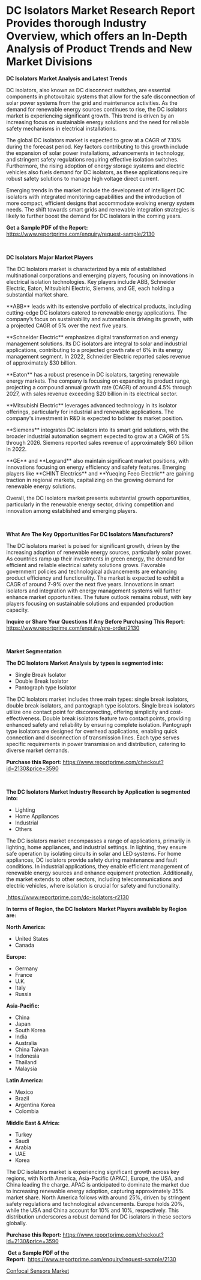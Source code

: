 <p><h1>DC Isolators Market Research Report Provides thorough Industry Overview, which offers an In-Depth Analysis of Product Trends and New Market Divisions</h1></p><p><strong>DC Isolators Market Analysis and Latest Trends</strong></p>
<p><p>DC isolators, also known as DC disconnect switches, are essential components in photovoltaic systems that allow for the safe disconnection of solar power systems from the grid and maintenance activities. As the demand for renewable energy sources continues to rise, the DC isolators market is experiencing significant growth. This trend is driven by an increasing focus on sustainable energy solutions and the need for reliable safety mechanisms in electrical installations.</p><p>The global DC isolators market is expected to grow at a CAGR of 7.10% during the forecast period. Key factors contributing to this growth include the expansion of solar power installations, advancements in technology, and stringent safety regulations requiring effective isolation switches. Furthermore, the rising adoption of energy storage systems and electric vehicles also fuels demand for DC isolators, as these applications require robust safety solutions to manage high voltage direct current.</p><p>Emerging trends in the market include the development of intelligent DC isolators with integrated monitoring capabilities and the introduction of more compact, efficient designs that accommodate evolving energy system needs. The shift towards smart grids and renewable integration strategies is likely to further boost the demand for DC isolators in the coming years.</p></p>
<p><strong>Get a Sample PDF of the Report:&nbsp;</strong> <a href="https://www.reportprime.com/enquiry/request-sample/2130?utm_campaign=3098&utm_medium=2&utm_source=Github&utm_content=ia&utm_term=18032025&utm_id=dc-isolators">https://www.reportprime.com/enquiry/request-sample/2130</a></p>
<p>&nbsp;</p>
<p><strong>DC Isolators Major Market Players</strong></p>
<p><p>The DC Isolators market is characterized by a mix of established multinational corporations and emerging players, focusing on innovations in electrical isolation technologies. Key players include ABB, Schneider Electric, Eaton, Mitsubishi Electric, Siemens, and GE, each holding a substantial market share.</p><p>**ABB** leads with its extensive portfolio of electrical products, including cutting-edge DC isolators catered to renewable energy applications. The company’s focus on sustainability and automation is driving its growth, with a projected CAGR of 5% over the next five years.</p><p>**Schneider Electric** emphasizes digital transformation and energy management solutions. Its DC isolators are integral to solar and industrial applications, contributing to a projected growth rate of 6% in its energy management segment. In 2022, Schneider Electric reported sales revenue of approximately $30 billion.</p><p>**Eaton** has a robust presence in DC isolators, targeting renewable energy markets. The company is focusing on expanding its product range, projecting a compound annual growth rate (CAGR) of around 4.5% through 2027, with sales revenue exceeding $20 billion in its electrical sector.</p><p>**Mitsubishi Electric** leverages advanced technology in its isolator offerings, particularly for industrial and renewable applications. The company's investment in R&D is expected to bolster its market position.</p><p>**Siemens** integrates DC isolators into its smart grid solutions, with the broader industrial automation segment expected to grow at a CAGR of 5% through 2026. Siemens reported sales revenue of approximately $60 billion in 2022.</p><p>**GE** and **Legrand** also maintain significant market positions, with innovations focusing on energy efficiency and safety features. Emerging players like **CHINT Electrics** and **Yueqing Feeo Electric** are gaining traction in regional markets, capitalizing on the growing demand for renewable energy solutions.</p><p>Overall, the DC Isolators market presents substantial growth opportunities, particularly in the renewable energy sector, driving competition and innovation among established and emerging players.</p></p>
<p>&nbsp;</p>
<p><strong>What Are The Key Opportunities For DC Isolators Manufacturers?</strong></p>
<p><p>The DC isolators market is poised for significant growth, driven by the increasing adoption of renewable energy sources, particularly solar power. As countries ramp up their investments in green energy, the demand for efficient and reliable electrical safety solutions grows. Favorable government policies and technological advancements are enhancing product efficiency and functionality. The market is expected to exhibit a CAGR of around 7-9% over the next five years. Innovations in smart isolators and integration with energy management systems will further enhance market opportunities. The future outlook remains robust, with key players focusing on sustainable solutions and expanded production capacity.</p></p>
<p><strong>Inquire or Share Your Questions If Any Before Purchasing This Report:</strong> <a href="https://www.reportprime.com/enquiry/pre-order/2130?utm_campaign=3098&utm_medium=2&utm_source=Github&utm_content=ia&utm_term=18032025&utm_id=dc-isolators">https://www.reportprime.com/enquiry/pre-order/2130</a></p>
<p>&nbsp;</p>
<p><strong>Market Segmentation</strong></p>
<p><strong>The DC Isolators Market Analysis by types is segmented into:</strong></p>
<p><ul><li>Single Break Isolator</li><li>Double Break Isolator</li><li>Pantograph type Isolator</li></ul></p>
<p><p>The DC Isolators market includes three main types: single break isolators, double break isolators, and pantograph type isolators. Single break isolators utilize one contact point for disconnecting, offering simplicity and cost-effectiveness. Double break isolators feature two contact points, providing enhanced safety and reliability by ensuring complete isolation. Pantograph type isolators are designed for overhead applications, enabling quick connection and disconnection of transmission lines. Each type serves specific requirements in power transmission and distribution, catering to diverse market demands.</p></p>
<p><strong>Purchase this Report:&nbsp;</strong><a href="https://www.reportprime.com/checkout?id=2130&price=3590&utm_campaign=3098&utm_medium=2&utm_source=Github&utm_content=ia&utm_term=18032025&utm_id=dc-isolators">https://www.reportprime.com/checkout?id=2130&price=3590</a></p>
<p>&nbsp;</p>
<p><strong>The DC Isolators Market Industry Research by Application is segmented into:</strong></p>
<p><ul><li>Lighting</li><li>Home Appliances</li><li>Industrial</li><li>Others</li></ul></p>
<p><p>The DC isolators market encompasses a range of applications, primarily in lighting, home appliances, and industrial settings. In lighting, they ensure safe operation by isolating circuits in solar and LED systems. For home appliances, DC isolators provide safety during maintenance and fault conditions. In industrial applications, they enable efficient management of renewable energy sources and enhance equipment protection. Additionally, the market extends to other sectors, including telecommunications and electric vehicles, where isolation is crucial for safety and functionality.</p></p>
<p><a href="https://www.reportprime.com/dc-isolators-r2130?utm_campaign=3098&utm_medium=2&utm_source=Github&utm_content=ia&utm_term=18032025&utm_id=dc-isolators">&nbsp;https://www.reportprime.com/dc-isolators-r2130</a></p>
<p><strong>In terms of Region, the DC Isolators Market Players available by Region are:</strong></p>
<p>
    <p> <strong> North America: </strong>
        <ul>
            <li>United States</li>
            <li>Canada</li>
        </ul>
        </p> 
    <p> <strong> Europe: </strong>
        <ul>
            <li>Germany</li>
            <li>France</li>
            <li>U.K.</li>
            <li>Italy</li>
            <li>Russia</li>
        </ul>
        </p> 
    <p> <strong> Asia-Pacific: </strong>
        <ul>
            <li>China</li>
            <li>Japan</li>
            <li>South Korea</li>
            <li>India</li>
            <li>Australia</li>
            <li>China Taiwan</li>
            <li>Indonesia</li>
            <li>Thailand</li>
            <li>Malaysia</li>
        </ul>
        </p> 
    <p> <strong> Latin America: </strong>
        <ul>
            <li>Mexico</li>
            <li>Brazil</li>
            <li>Argentina Korea</li>
            <li>Colombia</li>
        </ul>
        </p> 
    <p> <strong> Middle East & Africa: </strong>
        <ul>
            <li>Turkey</li>
            <li>Saudi</li>
            <li>Arabia</li>
            <li>UAE</li>
            <li>Korea</li>
        </ul>
    </p>
    </p>
<p><p>The DC isolators market is experiencing significant growth across key regions, with North America, Asia-Pacific (APAC), Europe, the USA, and China leading the charge. APAC is anticipated to dominate the market due to increasing renewable energy adoption, capturing approximately 35% market share. North America follows with around 25%, driven by stringent safety regulations and technological advancements. Europe holds 20%, while the USA and China account for 10% and 10%, respectively. This distribution underscores a robust demand for DC isolators in these sectors globally.</p></p>
<p><strong>Purchase this Report: </strong><a href="https://www.reportprime.com/checkout?id=2130&price=3590&utm_campaign=3098&utm_medium=2&utm_source=Github&utm_content=ia&utm_term=18032025&utm_id=dc-isolators">https://www.reportprime.com/checkout?id=2130&price=3590</a></p>
<p>&nbsp;<strong>Get a Sample PDF of the Report:&nbsp;&nbsp;</strong><a href="https://www.reportprime.com/enquiry/request-sample/2130?utm_campaign=3098&utm_medium=2&utm_source=Github&utm_content=ia&utm_term=18032025&utm_id=dc-isolators">https://www.reportprime.com/enquiry/request-sample/2130</a></p>
<p><strong></strong></p>
<p><p><a href="https://github.com/nsmifidget3/Market-Research-Report-List-1/blob/main/confocal-sensors-market.md?utm_campaign=3098&utm_medium=2&utm_source=Github&utm_content=ia&utm_term=18032025&utm_id=dc-isolators">Confocal Sensors Market</a></p></p>